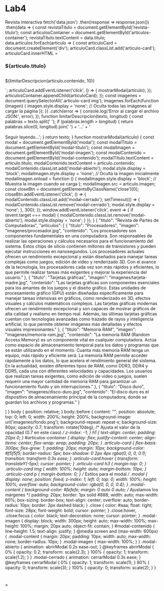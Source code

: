 # Lab4
Revista interactiva
fetch('data.json')
.then(response => response.json())
.then(data => {
const revistaTitulo = document.getElementById('revista-titulo');
const articulosContainer = document.getElementById('articulos-container');
revistaTitulo.textContent = data.titulo;
data.articulos.forEach(articulo => {
const articuloCard = document.createElement('div');
articuloCard.classList.add('articulo-card');
articuloCard.innerHTML = `
<h3>${articulo.titulo}</h3>
<img src="${articulo.imagen}" alt="">
<p>${limitarDescripcion(articulo.contenido, 10)}</p>
`;
articuloCard.addEventListener('click', () => {
mostrarModal(articulo);
});
articulosContainer.appendChild(articuloCard);
});
const imagenes = document.querySelectorAll('.articulo-card img');
imagenes.forEach(function (imagen) {
imagen.style.display = 'none'; // Oculta todas las imágenes al cargar la página
});
})
.catch(error => {
console.log('Error al cargar el archivo JSON:', error);
});
function limitarDescripcion(texto, longitud) {
const palabras = texto.split(' ');
if (palabras.length > longitud) {
return palabras.slice(0, longitud).join(' ') + '...' + '<br><br>Seguir leyendo...';
}
return texto;
}
function mostrarModal(articulo) {
const modal = document.getElementById('modal');
const modalTitulo = document.getElementById('modal-titulo');
const modalImagen = document.getElementById('modal-imagen');
const modalContenido = document.getElementById('modal-contenido');
modalTitulo.textContent = articulo.titulo;
modalContenido.textContent = articulo.contenido;
modalContenido.classList.add('modal-abierto');
modal.style.display = 'block';
modalImagen.style.display = 'none'; // Oculta la imagen inicialmente
modalImagen.onload = function () {
modalImagen.style.display = 'block'; // Muestra la imagen cuando se carga
};
modalImagen.src = articulo.imagen;
const closeBtn = document.getElementsByClassName('close')[0];
closeBtn.addEventListener('click', () => {
modalContenido.classList.add('modal-cerrado');
setTimeout(() => {
modalContenido.classList.remove('modal-cerrado');
modal.style.display = 'none';
}, 300);
});
window.addEventListener('click', event => {
if (event.target === modal) {
modalContenido.classList.remove('modal-abierto');
modal.style.display = 'none';
}
});
}
{
"titulo": "Revista de Partes de Computadoras",
"articulos": [
{
"titulo": "Procesadores",
"imagen": "imagenes/procesador.jpg",
"contenido": "Los procesadores son componentes fundamentales en una computadora. Son responsables de realizar las operaciones y cálculos necesarios para el funcionamiento del sistema. Estos chips de silicio contienen millones de transistores y pueden ejecutar instrucciones en nanosegundos. Los procesadores actuales ofrecen un rendimiento excepcional y están diseñados para manejar tareas complejas como juegos, edición de video y renderizado 3D. Con el avance de la tecnología, los procesadores cada vez son más rápidos y eficientes, lo que permite realizar tareas más exigentes y mejorar la experiencia del usuario."
},
{
"titulo": "Tarjetas gráficas",
"imagen": "imagenes/tarjeta-madre.jpg",
"contenido": "Las tarjetas gráficas son componentes esenciales para los amantes de los juegos y el diseño gráfico. Estas unidades de procesamiento gráfico (GPU) están diseñadas específicamente para manejar tareas intensivas en gráficos, como renderizado en 3D, efectos visuales y cálculos matemáticos complejos. Las tarjetas gráficas modernas ofrecen un rendimiento excepcional y son capaces de mostrar gráficos de alta calidad y realismo en tiempo real. Además, las últimas tarjetas gráficas cuentan con tecnologías avanzadas como trazado de rayos y inteligencia artificial, lo que permite obtener imágenes más detalladas y efectos visuales impresionantes."
},
{
"titulo": "Memoria RAM",
"imagen": "imagenes/memoria-ram.jpg",
"contenido": "La memoria RAM (Random Access Memory) es un componente vital en cualquier computadora. Actúa como espacio de almacenamiento temporal para los datos y programas que se están utilizando en el momento. Cuanta más memoria RAM tenga un equipo, más rápido y eficiente será. La memoria RAM permite acceder rápidamente a los datos, lo que acelera el rendimiento general del sistema. En la actualidad, existen diferentes tipos de RAM, como DDR3, DDR4 y DDR5, cada una con diferentes velocidades y capacidades. Los usuarios que realizan tareas exigentes, como edición de video o juegos, suelen requerir una mayor cantidad de memoria RAM para garantizar un funcionamiento fluido y sin interrupciones."
},
{
"titulo": "Disco duro",
"imagen": "imagenes/disco-duro.jpg",
"contenido": "El disco duro es el dispositivo de almacenamiento principal de la computadora, donde se guardan los archivos y programas."
}

]
}
body {
    position: relative;
    }
    body::before {
    content: "";
    position: absolute;
    top: 0;
    left: 0;
    width: 200%;
    height: 200%;
    background-image: url('imagenes/fondo.png');
    background-repeat: repeat-x;
    background-size: 80px;
    opacity: 0.7;
    transform: rotate(10deg);
    /* Ajusta el valor de la opacidad (0.7 en este caso) */
    z-index: -1;
    }
    h1 {
    text-align: center;
    padding: 20px 0;
    }
    #articulos-container {
    display: flex;
    justify-content: center;
    align-items: center;
    flex-wrap: wrap;
    padding: 20px;
    }
    .articulo-card {
    flex-basis: 300px;
    flex-grow: 1;
    padding: 20px;
    margin: 10px;
    background-color: #f5f5f5;
    border-radius: 5px;
    box-shadow: 0 2px 4px rgba(0, 0, 0, 0.1);
    transition: transform 0.3s ease;
    }
    .articulo-card:hover {
    transform: translateY(-5px);
    cursor: pointer;
    }
    .articulo-card h3 {
    margin-top: 0;
    }
    .articulo-card img {
    width: 100%;
    height: auto;
    margin-bottom: 10px;
    }
    .articulo-card p {
    margin-bottom: 0;
    }
    /* Estilos para el modal */
    .modal {
    display: none;
    position: fixed;
    z-index: 1;
    left: 0;
    top: 0;
    width: 100%;
    height: 100%;
    overflow: auto;
    background-color: rgba(0, 0, 0, 0.4);
    }
    .modal-content {
    background-color: #fefefe;
    margin: 0 auto 0 auto;
    /* Ajustamos los márgenes */
    padding: 20px;
    border: 1px solid #888;
    width: auto;
    max-width: 60%;
    box-sizing: border-box;
    text-align: center;
    overflow: auto;
    border-radius: 10px;
    border: 2px dashed black;
    }
    .close {
    color: #aaa;
    float: right;
    font-size: 28px;
    font-weight: bold;
    cursor: pointer;
    }
    .close:hover,
    .close:focus {
    color: black;
    text-decoration: none;
    cursor: pointer;
    }
    .modal-imagen {
    display: block;
    width: 300px;
    height: auto;
    max-width: 100%;
    max-height: 100%;
    margin: 20px auto;
    object-fit: contain;
    }
    #modal-contenido {
    line-height: 1.5;
    text-align: justify;
    }
    @media screen and (max-width: 600px) {
    .modal-content {
    margin: 20px;
    padding: 10px;
    width: auto;
    max-width: none;
    border-radius: 10px;
    }
    .modal-imagen {
    max-width: 100%;
    }
    }
    .modal-abierto {
    animation: abrirModal 0.2s ease-out;
    }
    @keyframes abrirModal {
    0% {
    opacity: 0.2;
    transform: scale(2.3);
    }
    100% {
    opacity: 1;
    transform: scale(1.2);
    }
    }
    .modal-cerrado {
    animation: cerrarModal 0.3s ease;
    }
    @keyframes cerrarModal {
    0% {
    opacity: 1;
    transform: scale(1);
    }
    80% {
    opacity: 0;
    transform: scale(3);
    }
    100% {
    opacity: 0;
    transform: scale(2);
    }
    }
    <!DOCTYPE html>
<html>
<head>
<title>Revista Interactiva</title>
<link rel="stylesheet" type="text/css" href="estilo.css">
</head>
<body>
<h1 id="revista-titulo"></h1>
<div id="articulos-container"></div>
<div id="modal" class="modal">
<div class="modal-content">
<span class="close">&times;</span>
<h2 id="modal-titulo"></h2>
<img id="modal-imagen" src="" alt="" class="modal-imagen">
<p id="modal-contenido"></p>
</div>
</div>
<script src="app.js"></script>
</body>
</html>
